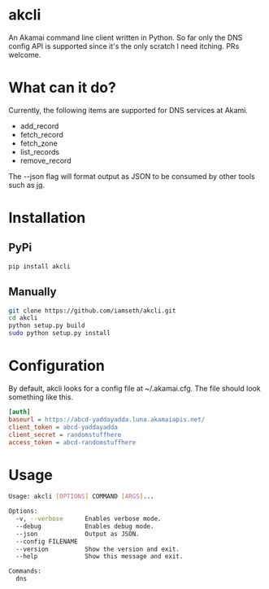# akcli
An Akamai command line client written in Python. So far only the DNS config API is supported since it's the only scratch I need itching. PRs welcome.

# What can it do?

Currently, the following items are supported for DNS services at Akami.
  - add_record
  - fetch_record
  - fetch_zone
  - list_records
  - remove_record

The --json flag will format output as JSON to be consumed by other tools such as [jq](https://stedolan.github.io/jq/).

# Installation

## PyPi
```bash
pip install akcli
```

## Manually

```bash
git clone https://github.com/iamseth/akcli.git
cd akcli
python setup.py build
sudo python setup.py install
```

# Configuration

By default, akcli looks for a config file at ~/.akamai.cfg. The file should look something like this.

```ini
[auth]
baseurl = https://abcd-yaddayadda.luna.akamaiapis.net/
client_token = abcd-yaddayadda
client_secret = randomstuffhere
access_token = abcd-randomstuffhere
```

# Usage
```bash
Usage: akcli [OPTIONS] COMMAND [ARGS]...

Options:
  -v, --verbose      Enables verbose mode.
  --debug            Enables debug mode.
  --json             Output as JSON.
  --config FILENAME
  --version          Show the version and exit.
  --help             Show this message and exit.

Commands:
  dns
```
